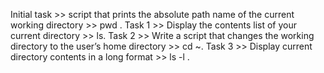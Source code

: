 
Initial task >> script that prints the absolute path name of the current working directory >> pwd .
Task 1  >> Display the contents list of your current directory >> ls.
Task 2  >> Write a script that changes the working directory to the user’s home directory >> cd ~.
Task 3  >> Display current directory contents in a long format >> ls -l .
